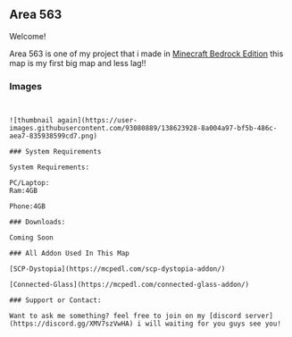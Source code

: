 ## Area 563

Welcome! 

Area 563 is one of my project that i made in [Minecraft Bedrock Edition](https://www.minecraft.net/en-us) this map is my first big map and less lag!!

### Images



```![thumbnail](https://user-images.githubusercontent.com/93080889/138623909-dac75e93-438f-40a4-a050-30da6cd21732.png)


![thumbnail again](https://user-images.githubusercontent.com/93080889/138623928-8a004a97-bf5b-486c-aea7-835938599cd7.png)

### System Requirements

System Requirements:

PC/Laptop:
Ram:4GB

Phone:4GB

### Downloads:

Coming Soon

### All Addon Used In This Map

[SCP-Dystopia](https://mcpedl.com/scp-dystopia-addon/)

[Connected-Glass](https://mcpedl.com/connected-glass-addon/)

### Support or Contact:

Want to ask me something? feel free to join on my [discord server](https://discord.gg/XMV7szVwHA) i will waiting for you guys see you!
